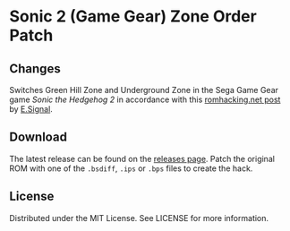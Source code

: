 # Sonic 2 (Game Gear) Zone Order Patch

## Changes
Switches Green Hill Zone and Underground Zone
in the Sega Game Gear game
*Sonic the Hedgehog 2*
in accordance with this
[romhacking.net post](https://www.romhacking.net/forum/index.php?msg=465511)
by
[E.Signal](https://www.romhacking.net/forum/index.php?action=profile;u=75657).

## Download
The latest release can be found on the
[releases page](https://github.com/lightbulb-sun/sonic2-zones/releases).
Patch the original ROM with one of the `.bsdiff`, `.ips` or `.bps` files
to create the hack.

## License
Distributed under the MIT License. See LICENSE for more information.

